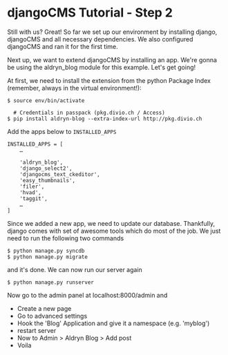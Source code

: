 djangoCMS Tutorial - Step 2
===========================
Still with us? Great! So far we set up our environment by installing django, djangoCMS and all necessary dependencies. We also configured djangoCMS and ran it for the first time.

Next up, we want to extend djangoCMS by installing an app. We're gonna be using the aldryn_blog module for this example. Let's get going!

At first, we need to install the extension from the python Package Index (remember, always in the virtual environment!):

```
$ source env/bin/activate

  # Credentials in passpack (pkg.divio.ch / Access)
$ pip install aldryn-blog --extra-index-url http://pkg.divio.ch
```

Add the apps below to `INSTALLED_APPS`

```
INSTALLED_APPS = [
    …

    'aldryn_blog',
    'django_select2',
    'djangocms_text_ckeditor',
    'easy_thumbnails',
    'filer',
    'hvad',
    'taggit',
    …
]
```
Since we added a new app, we need to update our database. Thankfully, django comes with set of awesome tools which do most of the job. We just need to run the following two commands

```
$ python manage.py syncdb
$ python manage.py migrate
```

and it's done. We can now run our server again

```
$ python manage.py runserver
```
Now go to the admin panel at localhost:8000/admin and

* Create a new page
* Go to advanced settings
* Hook the 'Blog' Application and give it a namespace (e.g. 'myblog')
* restart server
* Now to Admin > Aldryn Blog > Add post
* Voila
